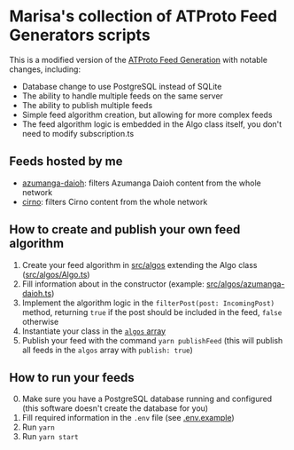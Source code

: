 # Marisa's collection of ATProto Feed Generators scripts

This is a modified version of the [ATProto Feed Generation](https://github.com/bluesky-social/feed-generator) with notable changes, including:
- Database change to use PostgreSQL instead of SQLite
- The ability to handle multiple feeds on the same server
- The ability to publish multiple feeds
- Simple feed algorithm creation, but allowing for more complex feeds
- The feed algorithm logic is embedded in the Algo class itself, you don't need to modify subscription.ts

## Feeds hosted by me
- [azumanga-daioh](./src/algos/azumanga-daioh.ts): filters Azumanga Daioh content from the whole network
- [cirno](./src/algos/cirno.ts): filters Cirno content from the whole network

## How to create and publish your own feed algorithm
1. Create your feed algorithm in [src/algos](./src/algos) extending the Algo class ([src/algos/Algo.ts](./src/algos/Algo.ts))
2. Fill information about in the constructor (example: [src/algos/azumanga-daioh.ts](./src/algos/azumanga-daioh.ts))
3. Implement the algorithm logic in the `filterPost(post: IncomingPost)` method, returning `true` if the post should be included in the feed, `false` otherwise
4. Instantiate your class in the [`algos` array](./src/algos/index.ts#L12)
5. Publish your feed with the command `yarn publishFeed` (this will publish all feeds in the `algos` array with `publish: true`)

## How to run your feeds
0. Make sure you have a PostgreSQL database running and configured (this software doesn't create the database for you)
1. Fill required information in the `.env` file (see [.env.example](./.env.example))
2. Run `yarn`
3. Run `yarn start`